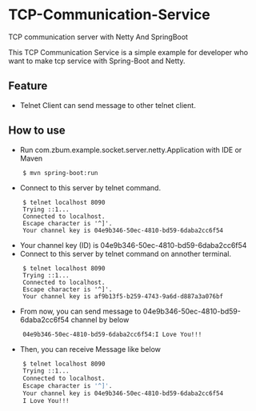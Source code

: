 # TCP-Communication-Service
TCP communication server with Netty And SpringBoot

This TCP Communication Service is a simple example for developer who want to make tcp service with Spring-Boot and Netty.


## Feature
* Telnet Client can send message to other telnet client.

## How to use
* Run com.zbum.example.socket.server.netty.Application with IDE or Maven
```
    $ mvn spring-boot:run
```
* Connect to this server by telnet command.
```
    $ telnet localhost 8090
    Trying ::1...
    Connected to localhost.
    Escape character is '^]'.
    Your channel key is 04e9b346-50ec-4810-bd59-6daba2cc6f54
```
* Your channel key (ID) is 04e9b346-50ec-4810-bd59-6daba2cc6f54
* Connect to this server by telnet command on annother terminal.
```
    $ telnet localhost 8090
    Trying ::1...
    Connected to localhost.
    Escape character is '^]'.
    Your channel key is af9b13f5-b259-4743-9a6d-d887a3a076bf
```
* From now, you can send message to 04e9b346-50ec-4810-bd59-6daba2cc6f54 channel by below
```
    04e9b346-50ec-4810-bd59-6daba2cc6f54:I Love You!!!
```
* Then, you can receive Message like below
```bash
    $ telnet localhost 8090
    Trying ::1...
    Connected to localhost.
    Escape character is '^]'.
    Your channel key is 04e9b346-50ec-4810-bd59-6daba2cc6f54
    I Love You!!!
```


